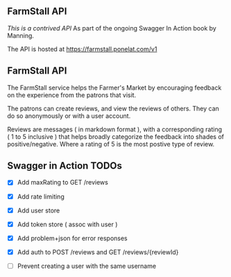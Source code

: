 FarmStall API
-------------

*This is a contrived API* As part of the ongoing Swagger In Action book by Manning.

The API is hosted at https://farmstall.ponelat.com/v1

## FarmStall API

The FarmStall service helps the Farmer's Market by encouraging feedback on the experience from the patrons that visit.

The patrons can create reviews, and view the reviews of others. They can do so anonymously or with a user account.

Reviews are messages ( in markdown format ), with a corresponding rating ( 1 to 5 inclusive ) that helps broadly categorize the feedback into shades of positive/negative. Where a rating of 5 is the most postive type of review.

## Swagger in Action TODOs
- [x] Add maxRating to GET /reviews
- [x] Add rate limiting

- [x] Add user store
- [x] Add token store ( assoc with user )
- [x] Add problem+json for error responses

- [x] Add auth to POST /reviews and GET /reviews/{reviewId}

- [ ] Prevent creating a user with the same username 

